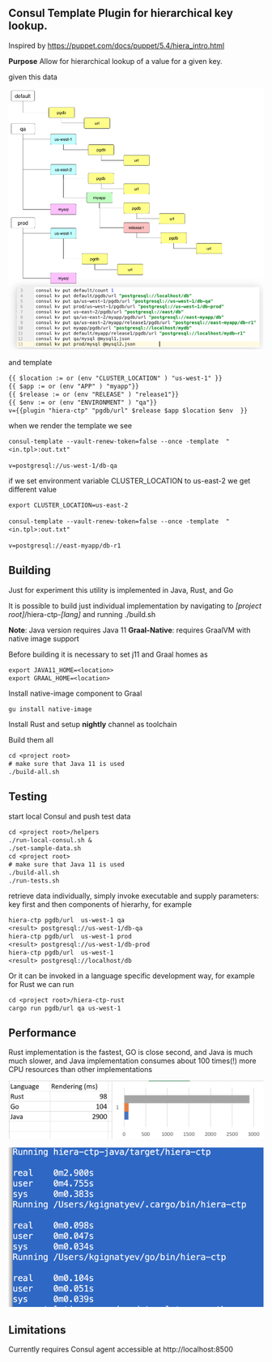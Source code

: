 Consul Template Plugin for hierarchical  key lookup.
---

Inspired by  https://puppet.com/docs/puppet/5.4/hiera_intro.html

**Purpose**
Allow for hierarchical lookup of a value for a given key. 

given this data

![](docs/data.png)

and template 

	{{ $location := or (env "CLUSTER_LOCATION" ) "us-west-1" }}
    {{ $app := or (env "APP" ) "myapp"}}
    {{ $release := or (env "RELEASE" ) "release1"}}
    {{ $env := or (env "ENVIRONMENT" ) "qa"}}
	v={{plugin "hiera-ctp" "pgdb/url" $release $app $location $env  }}


when we render the template we see
	
	consul-template --vault-renew-token=false --once -template  "<in.tpl>:out.txt"
	
	v=postgresql://us-west-1/db-qa
	
	
if we set environment variable CLUSTER_LOCATION to us-east-2 we get different value

	export CLUSTER_LOCATION=us-east-2
	
	consul-template --vault-renew-token=false --once -template  "<in.tpl>:out.txt"
	
	v=postgresql://east-myapp/db-r1	 


Building
---

Just for experiment this utility is implemented in Java, Rust, and Go

It is possible to build just individual implementation by navigating to *[project root]*/hiera-ctp-*[lang]*
 and running ./build.sh

**Note**: Java version requires Java 11
**Graal-Native**: requires GraalVM with native image support

Before building it is necessary to set j11 and Graal homes as

	export JAVA11_HOME=<location>
    export GRAAL_HOME=<location>
    
    
Install native-image component to Graal

    gu install native-image
        

Install Rust and setup **nightly** channel as toolchain
 
Build them all 

	cd <project root>
	# make sure that Java 11 is used
	./build-all.sh
  


Testing
---

start local Consul and push test data

	cd <project root>/helpers
	./run-local-consul.sh &
	./set-sample-data.sh
	cd <project root>
	# make sure that Java 11 is used
	./build-all.sh
	./run-tests.sh
	

retrieve data individually, simply invoke executable and supply parameters: key first 
and then components of hierarhy, for example  

	hiera-ctp pgdb/url  us-west-1 qa 	
	<result> postgresql://us-west-1/db-qa	
	hiera-ctp pgdb/url  us-west-1 prod
    <result> postgresql://us-west-1/db-prod
    hiera-ctp pgdb/url  us-west-1 
    <result> postgresql://localhost/db 

Or it can be invoked in a language specific development way, for example for Rust we can run

    cd <project root>/hiera-ctp-rust
	cargo run pgdb/url qa us-west-1	
	
Performance
---

Rust implementation  is the fastest, GO is close second, and Java is much much slower,
and Java implementation consumes about 100 times(!) more CPU resources than other
implementations

![performance](docs/performance.png)
	
![performance](docs/performance-2.png)



Limitations
---

Currently requires Consul agent accessible at http://localhost:8500 	
	
